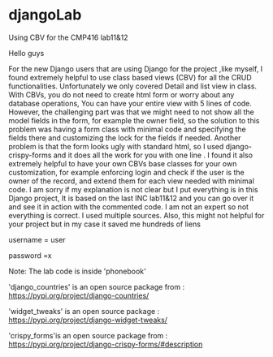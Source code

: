 # djangoLab
Using CBV for the CMP416 lab11&amp;12


Hello guys

For the new Django users that are using Django for the project ,like myself, I found extremely helpful to use class based views (CBV) for all the CRUD functionalities.
Unfortunately we only covered Detail and list view in class. With CBVs, you do not need to create html form or worry about any database operations, You can have your entire view with 5 lines of code. However, the challenging part was that we might need to not show all the model fields in the form, for example the owner field, so the solution to this problem was having a form class with minimal code and specifying the fields there and customizing the lock for the fields if needed. 
Another problem is that the form looks ugly with standard html, so I used django-crispy-forms and it does all the work for you with one line . 
I found it also extremely helpful to have your own CBVs base classes for your own customization, for example enforcing login and check if the user is the owner of the record, and extend them for each view needed with minimal code. 
I am sorry if my explanation is not clear but I put everything is in this Django project, It is based on the last INC lab11&12 and you can go over it and see it in action with the commented code. I am not an expert so not everything is correct. I used multiple sources. Also, this might not helpful for your project but in my case it saved me hundreds  of liens

username = user 

password =x

Note:
The lab code is inside 'phonebook'


'django_countries' is an   open source package from : https://pypi.org/project/django-countries/

'widget_tweaks' is an   open source package : https://pypi.org/project/django-widget-tweaks/

'crispy_forms'is an   open source package from : https://pypi.org/project/django-crispy-forms/#description
    

